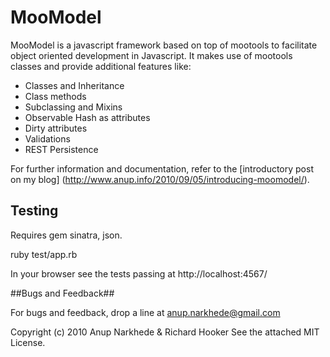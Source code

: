 # MooModel

MooModel is a javascript framework based on top of mootools to facilitate object oriented development in Javascript. It makes use of mootools classes and provide additional features like:

* Classes and Inheritance
* Class methods
* Subclassing and Mixins
* Observable Hash as attributes
* Dirty attributes
* Validations
* REST Persistence

For further information and documentation, refer to the [introductory post on my blog] (http://www.anup.info/2010/09/05/introducing-moomodel/).

## Testing ##

Requires gem sinatra, json.

ruby test/app.rb

In your browser see the tests passing at http://localhost:4567/

##Bugs and Feedback##

For bugs and feedback, drop a line at anup.narkhede@gmail.com

Copyright (c) 2010 Anup Narkhede & Richard Hooker
See the attached MIT License.

 